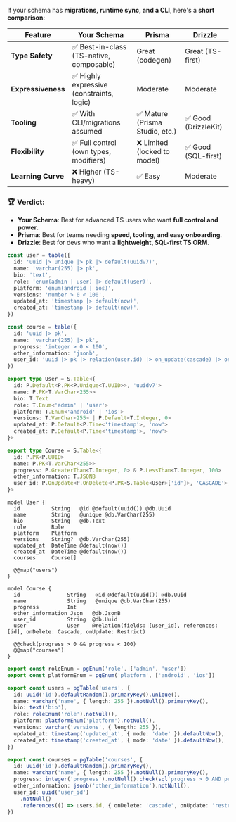 If your schema has **migrations, runtime sync, and a CLI**, here's a **short comparison**:

| Feature            | **Your Schema**                          | **Prisma**                     | **Drizzle**         |
| ------------------ | ---------------------------------------- | ------------------------------ | ------------------- |
| **Type Safety**    | ✅ Best-in-class (TS-native, composable)  | Great (codegen)                | Great (TS-first)    |
| **Expressiveness** | ✅ Highly expressive (constraints, logic) | Moderate                       | Moderate            |
| **Tooling**        | ✅ With CLI/migrations assumed            | ✅ Mature (Prisma Studio, etc.) | ✅ Good (DrizzleKit) |
| **Flexibility**    | ✅ Full control (own types, modifiers)    | ❌ Limited (locked to model)    | ✅ Good (SQL-first)  |
| **Learning Curve** | ❌ Higher (TS-heavy)                      | ✅ Easy                         | Moderate            |

### 🏆 Verdict:

* **Your Schema**: Best for advanced TS users who want **full control and power**.
* **Prisma**: Best for teams needing **speed, tooling, and easy onboarding**.
* **Drizzle**: Best for devs who want a **lightweight, SQL-first TS ORM**.

```ts
const user = table({
  id: 'uuid |> unique |> pk |> default(uuidv7)',
  name: 'varchar(255) |> pk',
  bio: 'text',
  role: 'enum(admin | user) |> default(user)',
  platform: 'enum(android | ios)',
  versions: 'number > 0 < 100',
  updated_at: 'timestamp |> default(now)',
  created_at: 'timestamp |> default(now)',
})

const course = table({
  id: 'uuid |> pk',
  name: 'varchar(255) |> pk',
  progress: 'integer > 0 < 100',
  other_information: 'jsonb',
  user_id: 'uuid |> pk |> relation(user.id) |> on_update(cascade) |> on_delete(restrict)',
})
```



```ts
export type User = S.Table<{
  id: P.Default<P.PK<P.Unique<T.UUID>>, 'uuidv7'>
  name: P.PK<T.VarChar<255>>
  bio: T.Text
  role: T.Enum<'admin' | 'user'>
  platform: T.Enum<'android' | 'ios'>
  versions: T.VarChar<255> | P.Default<T.Integer, 0>
  updated_at: P.Default<P.Time<'timestamp'>, 'now'>
  created_at: P.Default<P.Time<'timestamp'>, 'now'>
}>

export type Course = S.Table<{
  id: P.PK<P.UUID>
  name: P.PK<T.VarChar<255>>
  progress: P.GreaterThan<T.Integer, 0> & P.LessThan<T.Integer, 100>
  other_information: T.JSONB
  user_id: P.OnUpdate<P.OnDelete<P.PK<S.Table<User>['id']>, 'CASCADE'>, 'RESTRICT'>
}>
```

```prisma
model User {
  id          String   @id @default(uuid()) @db.Uuid
  name        String   @unique @db.VarChar(255)
  bio         String   @db.Text
  role        Role
  platform    Platform
  versions    String?  @db.VarChar(255)
  updated_at  DateTime @default(now())
  created_at  DateTime @default(now())
  courses     Course[]

  @@map("users")
}

model Course {
  id               String   @id @default(uuid()) @db.Uuid
  name             String   @unique @db.VarChar(255)
  progress         Int
  other_information Json   @db.JsonB
  user_id          String  @db.Uuid
  user             User    @relation(fields: [user_id], references: [id], onDelete: Cascade, onUpdate: Restrict)

  @@check(progress > 0 && progress < 100)
  @@map("courses")
}
```
```ts
export const roleEnum = pgEnum('role', ['admin', 'user'])
export const platformEnum = pgEnum('platform', ['android', 'ios'])

export const users = pgTable('users', {
  id: uuid('id').defaultRandom().primaryKey().unique(),
  name: varchar('name', { length: 255 }).notNull().primaryKey(),
  bio: text('bio'),
  role: roleEnum('role').notNull(),
  platform: platformEnum('platform').notNull(),
  versions: varchar('versions', { length: 255 }),
  updated_at: timestamp('updated_at', { mode: 'date' }).defaultNow(),
  created_at: timestamp('created_at', { mode: 'date' }).defaultNow(),
})

export const courses = pgTable('courses', {
  id: uuid('id').defaultRandom().primaryKey(),
  name: varchar('name', { length: 255 }).notNull().primaryKey(),
  progress: integer('progress').notNull().check(sql`progress > 0 AND progress < 100`),
  other_information: jsonb('other_information').notNull(),
  user_id: uuid('user_id')
    .notNull()
    .references(() => users.id, { onDelete: 'cascade', onUpdate: 'restrict' }),
})
```
